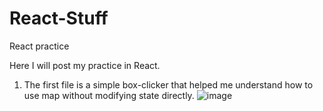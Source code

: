 # React-Stuff
React practice


Here I will post my practice in React.

1) The first file is a simple box-clicker that helped me understand how to use map without modifying state directly.
![image](https://github.com/Kefirchik99/React-Stuff/assets/92721458/9eac81bf-7789-466e-b702-2bddac5c4180)


